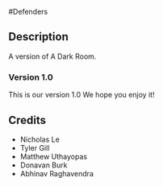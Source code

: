 #Defenders

## Description
A version of A Dark Room. 
<!--
## FAQs

### Insert question here?
Insert answer here.

### Insert question here?
Insert answer here.

## Changelog

### Version 1.1

#### Bug fixes
 * Fixed thing
 * Fixed other thing

#### Changes
 * Added thing
 * Removed thing
 * Added a group of related things:
   * one
   * two
   * three
   * four
 * If you want to be fancy, you can use a...
   * + to indicate something added and a...
   * - to indicate something removed, just be careful with your markdown syntax!
-->
### Version 1.0
This is our version 1.0 We hope you enjoy it!

## Credits
* Nicholas Le
* Tyler Gill 
* Matthew Uthayopas
* Donavan Burk
* Abhinav Raghavendra
